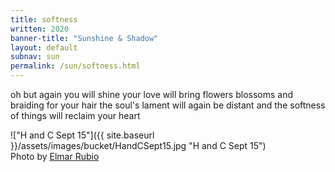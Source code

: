 ```yaml
---
title: softness
written: 2020
banner-title: "Sunshine & Shadow" 
layout: default
subnav: sun
permalink: /sun/softness.html
---
```


<div class="poem">
oh but again  
you will shine  
your love  
will bring flowers  
blossoms and braiding  
for your hair  
the soul's lament  
will again  
be distant  
and the softness  
of things  
will reclaim  
your heart
</div>

!["H and C Sept 15"]({{ site.baseurl }}/assets/images/bucket/HandCSept15.jpg "H and C Sept 15")  
Photo by [Elmar Rubio](http://elmarrubiophotography.weebly.com/)
